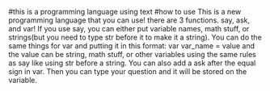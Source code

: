 #this is a programming language using text
#how to use
This is a new programming language that you can use! there are 3 functions. say, ask, and var!
If you use say, you can either put variable names, math stuff, or strings(but you need to type str before it to make it a string). 
You can do the same things for var and putting it in this format: var var_name = value and the value can be string, math stuff, or other variables using the same rules as say like using str before a string. 
You can also add a ask after the equal sign in var. Then you can type your question and it will be stored on the variable.
